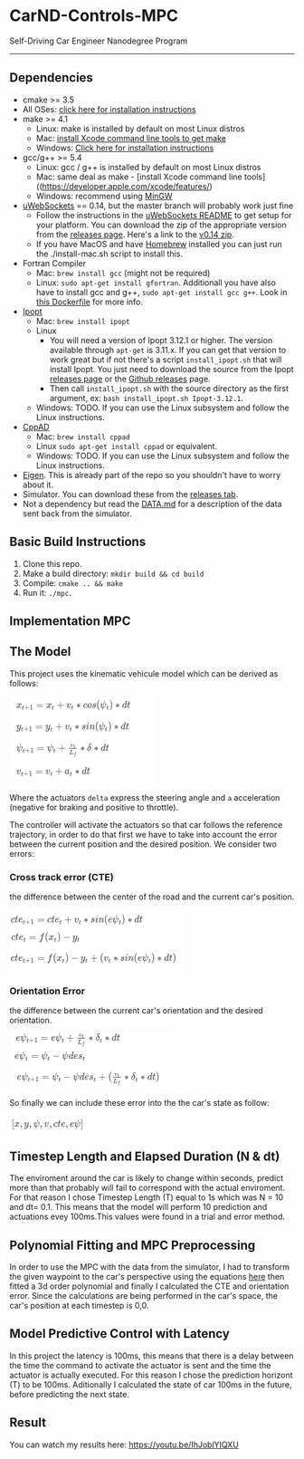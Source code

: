 # CarND-Controls-MPC
Self-Driving Car Engineer Nanodegree Program

---

## Dependencies

* cmake >= 3.5
 * All OSes: [click here for installation instructions](https://cmake.org/install/)
* make >= 4.1
  * Linux: make is installed by default on most Linux distros
  * Mac: [install Xcode command line tools to get make](https://developer.apple.com/xcode/features/)
  * Windows: [Click here for installation instructions](http://gnuwin32.sourceforge.net/packages/make.htm)
* gcc/g++ >= 5.4
  * Linux: gcc / g++ is installed by default on most Linux distros
  * Mac: same deal as make - [install Xcode command line tools]((https://developer.apple.com/xcode/features/)
  * Windows: recommend using [MinGW](http://www.mingw.org/)
* [uWebSockets](https://github.com/uWebSockets/uWebSockets) == 0.14, but the master branch will probably work just fine
  * Follow the instructions in the [uWebSockets README](https://github.com/uWebSockets/uWebSockets/blob/master/README.md) to get setup for your platform. You can download the zip of the appropriate version from the [releases page](https://github.com/uWebSockets/uWebSockets/releases). Here's a link to the [v0.14 zip](https://github.com/uWebSockets/uWebSockets/archive/v0.14.0.zip).
  * If you have MacOS and have [Homebrew](https://brew.sh/) installed you can just run the ./install-mac.sh script to install this.
* Fortran Compiler
  * Mac: `brew install gcc` (might not be required)
  * Linux: `sudo apt-get install gfortran`. Additionall you have also have to install gcc and g++, `sudo apt-get install gcc g++`. Look in [this Dockerfile](https://github.com/udacity/CarND-MPC-Quizzes/blob/master/Dockerfile) for more info.
* [Ipopt](https://projects.coin-or.org/Ipopt)
  * Mac: `brew install ipopt`
  * Linux
    * You will need a version of Ipopt 3.12.1 or higher. The version available through `apt-get` is 3.11.x. If you can get that version to work great but if not there's a script `install_ipopt.sh` that will install Ipopt. You just need to download the source from the Ipopt [releases page](https://www.coin-or.org/download/source/Ipopt/) or the [Github releases](https://github.com/coin-or/Ipopt/releases) page.
    * Then call `install_ipopt.sh` with the source directory as the first argument, ex: `bash install_ipopt.sh Ipopt-3.12.1`. 
  * Windows: TODO. If you can use the Linux subsystem and follow the Linux instructions.
* [CppAD](https://www.coin-or.org/CppAD/)
  * Mac: `brew install cppad`
  * Linux `sudo apt-get install cppad` or equivalent.
  * Windows: TODO. If you can use the Linux subsystem and follow the Linux instructions.
* [Eigen](http://eigen.tuxfamily.org/index.php?title=Main_Page). This is already part of the repo so you shouldn't have to worry about it.
* Simulator. You can download these from the [releases tab](https://github.com/udacity/CarND-MPC-Project/releases).
* Not a dependency but read the [DATA.md](./DATA.md) for a description of the data sent back from the simulator.


## Basic Build Instructions


1. Clone this repo.
2. Make a build directory: `mkdir build && cd build`
3. Compile: `cmake .. && make`
4. Run it: `./mpc`.


[//]: # (Image References)
[image1]: ./equations/cte.png "CTE"
[image2]: ./equations/orient_error.png "Orientation error"
[image3]: ./equations/kinematic.png "Kinematic Model"
[image4]: ./equations/state.png "State"

## Implementation MPC

## The Model

This project uses the kinematic vehicule model which can be derived as follows:

![alt text][image3]


Where the actuators `delta` express the steering angle and `a` acceleration (negative for braking and positive to throttle). 


The controller will activate the actuators so that car follows the reference trajectory, in order to do that first we have to take into account the error between the current position and the desired position. We consider two errors:

### Cross track error (CTE)
the difference between the center of the road and the current car's position.

![alt text][image1]

### Orientation Error
the difference between the current car's orientation and the desired orientation.

![alt text][image2]

So finally we can include these error into the the car's state as follow:

![alt text][image4]




## Timestep Length and Elapsed Duration (N & dt)
The enviroment around the car is likely to change within seconds, predict more than that probably will fail to correspond with the actual enviroment. For that reason I chose Timestep Length (T) equal to 1s which was N = 10 and dt= 0.1. This means that the model will perform 10 prediction and actuations evey 100ms.This values were found in a trial and error method.

## Polynomial Fitting and MPC Preprocessing
In order to use the MPC with the data from the simulator, I had to transform the given waypoint to the car's perspective using the equations [here](https://en.wikipedia.org/wiki/Rotation_matrix) then fitted a 3d order polynomial and finally I calculated the CTE and orientation error. Since the calculations are being performed in the car's space, the car's position at each timestep is 0,0. 


## Model Predictive Control with Latency
In this project the latency is 100ms, this means that there is a delay between the time the command to activate the actuator is sent and the time the actuator is actually executed. For this reason I chose the prediction horizont (T) to be 100ms. Aditionally I calculated the state of car 100ms in the future, before predicting the next state.


## Result
You can watch my results here:
https://youtu.be/IhJoblYIQXU








